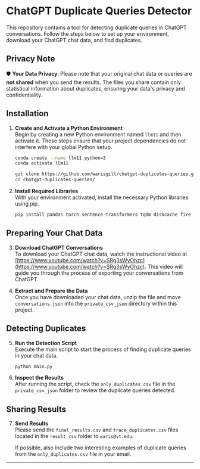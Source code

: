 # ChatGPT Duplicate Queries Detector

This repository contains a tool for detecting duplicate queries in ChatGPT conversations. Follow the steps below to set up your environment, download your ChatGPT chat data, and find duplicates.


## Privacy Note

🛡 **Your Data Privacy**: Please note that your original chat data or queries are **not shared** when you send the results. The files you share contain only statistical information about duplicates, ensuring your data's privacy and confidentiality.


## Installation

1. **Create and Activate a Python Environment**  
   Begin by creating a new Python environment named `llm11` and then activate it. These steps ensure that your project dependencies do not interfere with your global Python setup.

   ```bash
   conda create --name llm11 python=3
   conda activate llm11

   git clone https://github.com/warisgill/chatgpt-duplicates-queries.git
   cd chatgpt-duplicates-queries/
   ```

2. **Install Required Libraries**  
   With your environment activated, install the necessary Python libraries using pip.

   ```bash
   pip install pandas torch sentence-transformers tqdm diskcache fire einops
   ```

## Preparing Your Chat Data

3. **Download ChatGPT Conversations**  
   To download your ChatGPT chat data, watch the instructional video at [https://www.youtube.com/watch?v=SRg3sWyOhzc](https://www.youtube.com/watch?v=SRg3sWyOhzc). This video will guide you through the process of exporting your conversations from ChatGPT.

4. **Extract and Prepare the Data**  
   Once you have downloaded your chat data, unzip the file and move `conversations.json` into the `private_csv_json` directory within this project.

## Detecting Duplicates

5. **Run the Detection Script**  
   Execute the main script to start the process of finding duplicate queries in your chat data.

   ```bash
   python main.py
   ```

6. **Inspect the Results**  
   After running the script, check the `only_duplicates.csv` file in the `private_csv_json` folder to review the duplicate queries detected.

## Sharing Results

7. **Send Results**  
   Please send the `final_results.csv` and `trace_duplicates.csv` files located in the `result_csv` folder to `waris@vt.edu`.

   If possible, also include two interesting examples of duplicate queries from the `only_duplicates.csv` file in your email.

---






